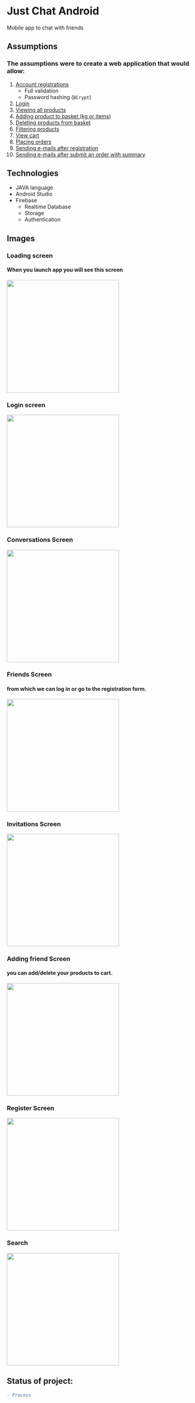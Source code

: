 # Just Chat Android
Mobile app to chat with friends 

## Assumptions
### The assumptions were to create a web application that would allow:
1. [Account registrations](#registration-form)
   * Full validation
   * Password hashing (`BCrypt`)
2. [Login](#login-page)
3. [Viewing all products](#all-products)
4. [Adding product to basket (kg or items)](#after-logging-in)
5. [Deleting products from basket](#after-logging-in)
5. [Filtering products](#filtered-offer)
6. [View cart](#view-cart)
7. [Placing orders](#order)
6. [Sending e-mails after registration](#)
7. [Sending e-mails after submit an order with summary](#)

## Technologies

* JAVA language
* Android Studio
* Firebase 
  - Realtime Database 
  - Storage
  - Authentication

## Images 

### Loading screen
#### When you launch app you will see this screen 
<p align="left"> 
  <img src="https://i.imgur.com/ysCMh1J.png"  width="300px">
</p>

### Login screen
<p align="left"> 
  <img src="https://i.imgur.com/tUYdyLS.png"  width="300px">
</p>

### Conversations Screen
<p align="left"> 
  <img src="https://i.imgur.com/KeSAKjB.png"  width="300px">
</p>

### Friends Screen
#### from which we can log in or go to the registration form.
<p align="left"> 
  <img src="https://i.imgur.com/lRKKc8t.png"  width="300px">
</p>

### Invitations Screen
<p align="left"> 
  <img src="https://i.imgur.com/9GgcIFu.png"  width="300px">
</p>

### Adding friend Screen
#### you can add/delete your products to cart.
<p align="left"> 
  <img src="https://i.imgur.com/k6OWLAJ.png"  width="300px">
</p>


### Register Screen
<p align="left"> 
  <img src="https://i.imgur.com/BP1MtiT.png"  width="300px">
</p>

### Search 
<p align="left"> 
  <img src="https://i.imgur.com/AMkKjnN.png"  width="300px">
</p>

## Status of project: 
```diff 
- Process
```

